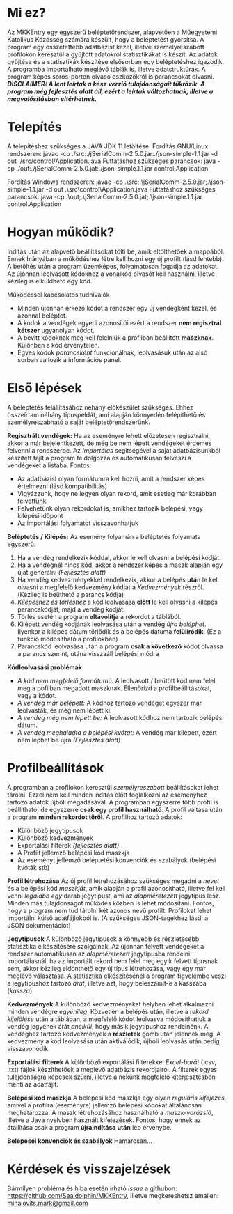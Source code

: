 # Mi ez?
Az MKKEntry egy egyszerű beléptetőrendszer, alapvetően a Műegyetemi Katolikus Közösség számára készült, hogy a beléptetést gyorsítsa.
A program egy összetettebb adatbázist kezel, illetve személyreszabott profilokon keresztül a gyűjtött adatokról statisztikákat is készít.
Az adatok gyűjtése és a statisztikák készítése elsősorban egy beléptetéshez igazodik.
A programba importálható meglévő táblák is, illetve adatstruktúrák.
A program képes soros-porton olvasó eszközökról is parancsokat olvasni.
***DISCLAIMER: A lent leírtak a kész verzió tulajdonságait tükrözik. A program még fejlesztés alatt áll, ezért a leírtak változhatnak, illetve a megvalósításban eltérhetnek.***

# Telepítés
A telepítéshez szükséges a JAVA JDK 11 letöltése.
Fordítás GNU/Linux rendszeren:
javac -cp ./src:./jSerialComm-2.5.0.jar:./json-simple-1.1.jar -d out ./src/control/Application.java
Futtatáshoz szükséges parancsok:
java -cp ./out:./jSerialComm-2.5.0.jat:./json-simple.1.1.jar control.Application

Fordítás Windows rendszeren:
javac -cp .\src;.\jSerialComm-2.5.0.jar;.\json-simple-1.1.jar -d out .\src\control\Application.java
Futtatáshoz szükséges parancsok:
java -cp .\out;.\jSerialComm-2.5.0.jat;.\json-simple.1.1.jar control.Application

# Hogyan működik?
Indítás után az alapvető beállításokat tölti be, amik eltölthetőek a mappából.
Ennek hiányában a működéshez létre kell hozni egy új profilt (lásd lentebb).
A betöltés után a program üzemképes, folyamatosan fogadja az adatokat.
Az újonnan leolvasott kódokhoz a vonalkód olvasót kell használni, illetve kézileg is elküldhető egy kód.

Működéssel kapcsolatos tudnivalók
- Minden újonnan érkező kódot a rendszer egy új vendégként kezel, és azonnal beléptet.
- A kódok a vendégek egyedi azonosítói ezért a rendszer **nem regisztrál kétszer** ugyanolyan kódot.
- A bevitt kódoknak meg kell felelniük a profilban beállított **maszknak**. Különben a kód érvénytelen.
- Egyes kódok *parancsként* funkcionálnak, leolvasásuk után az alsó sorban változik a információs panel.

# Első lépések
A beléptetés felállításához néhány előkészület szükséges. Ehhez összeírtam néhány típuspéldát, ami alapján könnyedén felépíthető és személyreszabható a saját beléptetőrendszerünk.

**Regisztrált vendégek:**
Ha az eseményre lehett előzetesen regisztrálni, akkor a már bejelentkezett, de még be nem lépett vendégeket érdemes felvenni a rendszerbe.
Az *Importálás* segítségével a saját adatbázisunkból készített fájlt a program feldolgozza és automatikusan felveszi a vendégeket a listába. Fontos:
- Az adatbázist olyan formátumra kell hozni, amit a rendszer képes értelmezni (lásd kompatibilitás)
- Vigyázzunk, hogy ne legyen olyan rekord, amit esetleg már korábban felvettünk
- Felvehetünk olyan rekordokat is, amikhez tartozik belépési, vagy kilépési időpont
- Az importálási folyamatot visszavonhatjuk

**Beléptetés / Kilépés:**
Az esemény folyamán a beléptetés folyamata egyszerű.
1. Ha a vendég rendelkezik kóddal, akkor le kell olvasni a belépési kódját.
2. Ha a vendégnél nincs kód, akkor a rendszer képes a maszk alapján egy újat generálni *(Fejlesztés alatt)*
3. Ha vendég kedvezményekkel rendelkezik, akkor a belépés **után** le kell olvasni a megfelelő kedvezmény kódját a *Kedvezmények* részről. (Kézileg is beüthető a parancs kódja)
4. *Kilépéshez és törléshez* a kód leolvasása **előtt** le kell olvasni a kilépés parancskódját, majd a vendég kódját.
5. Törlés esetén a program **eltávolítja** a rekordot a táblából.
6. Kilépett vendég kódjának leolvasása után a vendég *újra beléphet*. Ilyenkor a kilépés dátum törlődik és a belépés dátuma **felülíródik**. (Ez a funkció módosítható a profilokban)
7. Parancskód leolvasása után a program **csak a következő** kódot olvassa a parancs szerint, utána visszaáll belépési módra

**Kódleolvasási problémák**
- *A kód nem megfelelő formátumú:* A leolvasott / beütött kód nem felel meg a pofilban megadott maszknak. Ellenőrizd a profilbeállításokat, vagy a kódot.
- *A vendég már belépett:* A kódhoz tartozó vendéget egyszer már leolvasták, és még nem lépett ki.
- *A vendég még nem lépett be:* A leolvasott kódhoz nem tartozik belépési dátum.
- *A vendég meghaladta a belépési kvótát:* A vendég már kilépett, ezért nem léphet be újra *(Fejlesztés alatt)*

# Profilbeállítások
A programban a profilokon keresztül *személyreszabott* beállításokat lehet tárolni. Ezzel nem kell minden indítás előtt foglalkozni az eseményhez tartozó adatok újbóli megadásával. A programban egyszerre több profil is beállítható, de egyszerre **csak egy profil használható**. A profil váltása után a program **minden rekordot töröl**. A profilhoz tartozó adatok:
- Különböző jegytípusok
- Különböző kedvezmények
- Exportálási filterek *(fejlesztés alatt)*
- A Profilt jellemző belépési kód maszkja
- Az eseményt jellemző beléptetési konvenciók és szabályok (belépési kvóták stb)

**Profil létrehozása**
Az új profil létrehozásához szükséges megadni a *nevet* és a belépési kód *maszkját*, amik alapján a profil azonosítható, illetve fel kell venni *legalább egy* darab jegytípust, ami az *alapméretezett* jegytípus lesz. Minden más tulajdonságot működés közben is lehet módosítani. Fontos, hogy a program nem tud tárolni két azonos nevű profilt. Profilokat lehet importálni külső adatfájlokból is. (A szükséges JSON-tagekhez lásd: a JSON dokumentációt)

**Jegytípusok**
A különböző jegytípusok a könnyebb és részletesebb statisztika elkészítésére szolgálnak. Az újonnan felvett vendégeket a rendszer automatikusan az *alapméretezett* jegytípusba rendelni. Importálásnál, ha az importált rekord nem felel meg egyik felvett típusnak sem, akkor kézileg eldönthető egy új típus létrehozása, vagy egy már meglévő választása. A statisztika elkészítésénél a program figyelembe veszi a jegytípushoz tartozó *árat*, illetve azt, hogy beleszámít-e a kasszába (*kassza*).

**Kedvezmények**
A különböző kedvezményeket helyben lehet alkalmazni minden vendégre *egyénileg*. Közvetlen a belépés után, illetve a *rekord kijelölése* után a táblában, a megfelelő kódot leolvasva módosíthatjuk a vendég jegyének árát *anélkül*, hogy másik jegytípushoz rendelnénk. A vendéghez tartozó kedvezmények a **részletek** gomb után jelennek meg. A kedvezmény a kód leolvasása után aktiválódik, újbóli leolvasás után pedig visszavonódik.

**Exportálási filterek**
A különböző exportálási filterekkel *Excel-barát* (.csv, .txt) fájlok készíthetőek a meglévő adatbázis rekordjairól. A filterek egyes tulajdonságra képesek szűrni, illetve a nekünk megfelelő kiterjesztésben menti az adatfájlt.

**Belépési kód maszkja**
A belépési kód maszkja egy olyan *reguláris kifejezés*, amivel a profilra (eseményre) jellemző belépési kódokat általánosan meghatározza. A maszk létrehozásához használható a *maszk-varázsló*, illetve a Java nyelvben használt kifejezések. Fontos, hogy ennek az átállítása csak a program **újraindítása után** lép érvénybe.

**Belépéséi konvenciók és szabályok**
Hamarosan...

# Kérdések és visszajelzések
Bármilyen probléma és hiba esetén írható *issue* a githubon: https://github.com/Sealdolphin/MKKEntry, illetve megkereshetsz emailen:
mihalovits.mark@gmail.com
